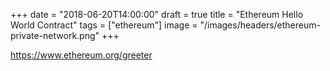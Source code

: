+++
date = "2018-06-20T14:00:00"
draft = true
title = "Ethereum Hello World Contract"
tags = ["ethereum"]
image = "/images/headers/ethereum-private-network.png"
+++

https://www.ethereum.org/greeter
